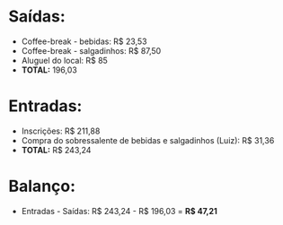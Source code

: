 # Saídas:
  * Coffee-break - bebidas: R$ 23,53
  * Coffee-break - salgadinhos: R$ 87,50
  * Aluguel do local: R$ 85
  * **TOTAL:** 196,03

# Entradas:
  * Inscrições: R$ 211,88
  * Compra do sobressalente de bebidas e salgadinhos (Luiz): R$ 31,36
  * **TOTAL:** R$ 243,24

# Balanço:
  * Entradas - Saídas: R$ 243,24 - R$ 196,03 = **R$ 47,21**

